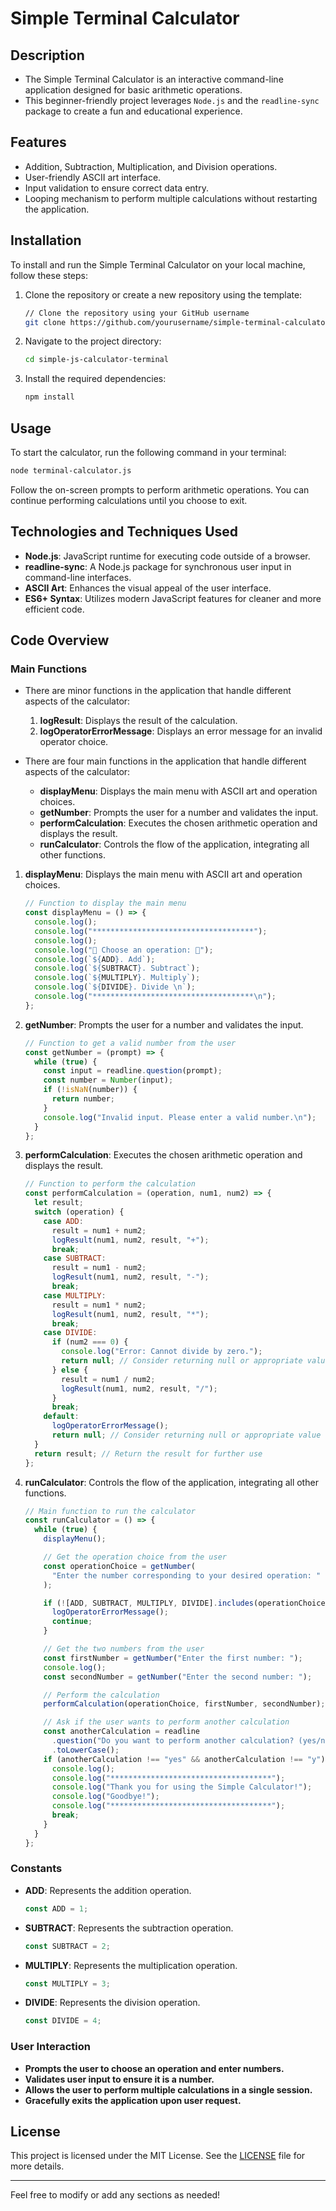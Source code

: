 # Simple Terminal Calculator

## Description

- The Simple Terminal Calculator is an interactive command-line application designed for basic arithmetic operations.
- This beginner-friendly project leverages `Node.js` and the `readline-sync` package to create a fun and educational experience.

## Features

- Addition, Subtraction, Multiplication, and Division operations.
- User-friendly ASCII art interface.
- Input validation to ensure correct data entry.
- Looping mechanism to perform multiple calculations without restarting the application.

## Installation

To install and run the Simple Terminal Calculator on your local machine, follow these steps:

1. Clone the repository or create a new repository using the template:
   ```bash
   // Clone the repository using your GitHub username
   git clone https://github.com/yourusername/simple-terminal-calculator.git
   ```
2. Navigate to the project directory:
   ```bash
   cd simple-js-calculator-terminal
   ```
3. Install the required dependencies:
   ```bash
   npm install
   ```

## Usage

To start the calculator, run the following command in your terminal:

```bash
node terminal-calculator.js
```

Follow the on-screen prompts to perform arithmetic operations. You can continue performing calculations until you choose to exit.

## Technologies and Techniques Used

- **Node.js**: JavaScript runtime for executing code outside of a browser.
- **readline-sync**: A Node.js package for synchronous user input in command-line interfaces.
- **ASCII Art**: Enhances the visual appeal of the user interface.
- **ES6+ Syntax**: Utilizes modern JavaScript features for cleaner and more efficient code.

## Code Overview

### Main Functions

- There are minor functions in the application that handle different aspects of the calculator:

  1. **logResult**: Displays the result of the calculation.
  2. **logOperatorErrorMessage**: Displays an error message for an invalid operator choice.

- There are four main functions in the application that handle different aspects of the calculator:
  - **displayMenu**: Displays the main menu with ASCII art and operation choices.
  - **getNumber**: Prompts the user for a number and validates the input.
  - **performCalculation**: Executes the chosen arithmetic operation and displays the result.
  - **runCalculator**: Controls the flow of the application, integrating all other functions.

1. **displayMenu**: Displays the main menu with ASCII art and operation choices.

   ```javascript
   // Function to display the main menu
   const displayMenu = () => {
     console.log();
     console.log("************************************");
     console.log();
     console.log("🧮 Choose an operation: 🧮");
     console.log(`${ADD}. Add`);
     console.log(`${SUBTRACT}. Subtract`);
     console.log(`${MULTIPLY}. Multiply`);
     console.log(`${DIVIDE}. Divide \n`);
     console.log("************************************\n");
   };
   ```

2. **getNumber**: Prompts the user for a number and validates the input.

   ```javascript
   // Function to get a valid number from the user
   const getNumber = (prompt) => {
     while (true) {
       const input = readline.question(prompt);
       const number = Number(input);
       if (!isNaN(number)) {
         return number;
       }
       console.log("Invalid input. Please enter a valid number.\n");
     }
   };
   ```

3. **performCalculation**: Executes the chosen arithmetic operation and displays the result.

   ```javascript
   // Function to perform the calculation
   const performCalculation = (operation, num1, num2) => {
     let result;
     switch (operation) {
       case ADD:
         result = num1 + num2;
         logResult(num1, num2, result, "+");
         break;
       case SUBTRACT:
         result = num1 - num2;
         logResult(num1, num2, result, "-");
         break;
       case MULTIPLY:
         result = num1 * num2;
         logResult(num1, num2, result, "*");
         break;
       case DIVIDE:
         if (num2 === 0) {
           console.log("Error: Cannot divide by zero.");
           return null; // Consider returning null or appropriate value for error handling
         } else {
           result = num1 / num2;
           logResult(num1, num2, result, "/");
         }
         break;
       default:
         logOperatorErrorMessage();
         return null; // Consider returning null or appropriate value for error handling
     }
     return result; // Return the result for further use
   };
   ```

4. **runCalculator**: Controls the flow of the application, integrating all other functions.

   ```javascript
   // Main function to run the calculator
   const runCalculator = () => {
     while (true) {
       displayMenu();

       // Get the operation choice from the user
       const operationChoice = getNumber(
         "Enter the number corresponding to your desired operation: "
       );

       if (![ADD, SUBTRACT, MULTIPLY, DIVIDE].includes(operationChoice)) {
         logOperatorErrorMessage();
         continue;
       }

       // Get the two numbers from the user
       const firstNumber = getNumber("Enter the first number: ");
       console.log();
       const secondNumber = getNumber("Enter the second number: ");

       // Perform the calculation
       performCalculation(operationChoice, firstNumber, secondNumber);

       // Ask if the user wants to perform another calculation
       const anotherCalculation = readline
         .question("Do you want to perform another calculation? (yes/no): ")
         .toLowerCase();
       if (anotherCalculation !== "yes" && anotherCalculation !== "y") {
         console.log();
         console.log("************************************");
         console.log("Thank you for using the Simple Calculator!");
         console.log("Goodbye!");
         console.log("************************************");
         break;
       }
     }
   };
   ```

### Constants

- **ADD**: Represents the addition operation.
  ```javascript
  const ADD = 1;
  ```
- **SUBTRACT**: Represents the subtraction operation.
  ```javascript
  const SUBTRACT = 2;
  ```
- **MULTIPLY**: Represents the multiplication operation.
  ```javascript
  const MULTIPLY = 3;
  ```
- **DIVIDE**: Represents the division operation.
  ```javascript
  const DIVIDE = 4;
  ```

### User Interaction

- **Prompts the user to choose an operation and enter numbers.**
- **Validates user input to ensure it is a number.**
- **Allows the user to perform multiple calculations in a single session.**
- **Gracefully exits the application upon user request.**

## License

This project is licensed under the MIT License. See the [LICENSE](LICENSE) file for more details.

---

Feel free to modify or add any sections as needed!
